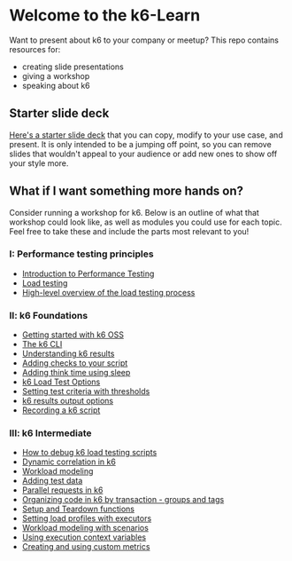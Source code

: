 # Welcome to the k6-Learn

Want to present about k6 to your company or meetup? This repo contains resources for:
- creating slide presentations
- giving a workshop
- speaking about k6

## Starter slide deck

[Here's a starter slide deck](https://docs.google.com/presentation/d/1gviRg7RTzT0Y2_5WPBADyn5xpa96PIqWivGAThNW6pM/edit?usp=sharing) that you can copy, modify to your use case, and present. It is only intended to be a jumping off point, so you can remove slides that wouldn't appeal to your audience or add new ones to show off your style more.

## What if I want something more hands on?

Consider running a workshop for k6. Below is an outline of what that workshop could look like, as well as modules you could use for each topic. Feel free to take these and include the parts most relevant to you!

### I: Performance testing principles

- [Introduction to Performance Testing](Modules/Introduction-to-Performance-Testing.md)
- [Load testing](Modules/Load-Testing.md)
- [High-level overview of the load testing process](Modules/High-level-overview-of-the-load-testing-process.md)

### II: k6 Foundations

- [Getting started with k6 OSS](Modules/Getting-started-with-k6-OSS.md)
- [The k6 CLI](Modules/The-k6-CLI.md)
- [Understanding k6 results](Modules/Understanding-k6-results.md)
- [Adding checks to your script](Modules/Adding-checks-to-your-script.md)
- [Adding think time using sleep](Modules/Adding-think-time-using-sleep.md)
- [k6 Load Test Options](Modules/k6-Load-Test-Options.md)
- [Setting test criteria with thresholds](Modules/Setting-test-criteria-with-thresholds.md)
- [k6 results output options](Modules/k6-results-output-options.md)
- [Recording a k6 script](Modules/Recording-a-k6-script.md)

### III: k6 Intermediate

- [How to debug k6 load testing scripts](Modules/How-to-debug-k6-load-testing-scripts.md)
- [Dynamic correlation in k6](Modules/Dynamic-correlation-in-k6.md)
- [Workload modeling](Modules/Workload-modeling.md)
- [Adding test data](Modules/Adding-test-data.md)
- [Parallel requests in k6](Modules/Parallel-requests-in-k6.md)
- [Organizing code in k6 by transaction - groups and tags](Modules/Organizing-code-in-k6-by-transaction_groups-and-tags.md)
- [Setup and Teardown functions](Modules/Setup-and-Teardown-functions.md)
- [Setting load profiles with executors](Modules/Setting-load-profiles-with-executors.md)
- [Workload modeling with scenarios](Modules/Workload-modeling-with-scenarios.md)
- [Using execution context variables](Modules/Using-execution-context-variables.md)
- [Creating and using custom metrics](Modules/Creating-and-using-custom-metrics.md)
